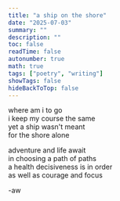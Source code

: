 ```yaml
---
title: "a ship on the shore"
date: "2025-07-03"
summary: ""
description: ""
toc: false
readTime: false
autonumber: true
math: true
tags: ["poetry", "writing"]
showTags: false
hideBackToTop: false
---
```


where am i to go  
i keep my course the same   
yet a ship wasn't meant  
for the shore alone  
  
adventure and life await  
in choosing a path of paths  
a health decisiveness is in order  
as well as courage and focus  

-aw